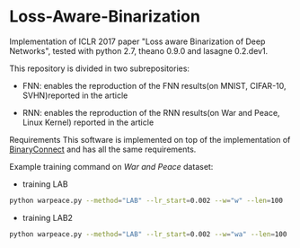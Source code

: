 # Loss-Aware-Binarization
Implementation of ICLR 2017 paper "Loss aware Binarization of Deep Networks", tested with python 2.7, theano 0.9.0 and  lasagne 0.2.dev1.

This repository is divided in two subrepositories:

- FNN: enables the reproduction of the FNN results(on MNIST, CIFAR-10, SVHN)reported in the article

- RNN: enables the reproduction of the RNN results(on War and Peace, Linux Kernel) reported in the article

Requirements
This software is implemented on top of the implementation of [BinaryConnect](https://github.com/MatthieuCourbariaux/BinaryConnect) and has all the same requirements. 


Example training command on *War and Peace* dataset:
- training LAB
```sh
python warpeace.py --method="LAB" --lr_start=0.002 --w="w" --len=100
```
- training LAB2
```sh
python warpeace.py --method="LAB" --lr_start=0.002 --w="wa" --len=100
```
